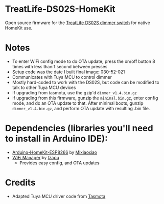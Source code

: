 # TreatLife-DS02S-HomeKit
Open source firmware for the [TreatLife DS02S dimmer switch](https://smile.amazon.com/Treatlife-Neutral-Compatible-Assistant-Schedule/dp/B07YKFSWJN/ref=sr_1_4_sspa?dchild=1&keywords=treatlife+dimmer&qid=1615054278&sr=8-4-spons&psc=1&spLa=ZW5jcnlwdGVkUXVhbGlmaWVyPUFaWVA5RTM2WFZXUUgmZW5jcnlwdGVkSWQ9QTA0NTA1ODQyT0lJWTNBMkdQUzFRJmVuY3J5cHRlZEFkSWQ9QTA4NzE4MjhIRjBMOVo1N1Q5SUwmd2lkZ2V0TmFtZT1zcF9hdGYmYWN0aW9uPWNsaWNrUmVkaXJlY3QmZG9Ob3RMb2dDbGljaz10cnVl)  for native HomeKit use.

# Notes
* To enter WiFi config mode to do OTA update, press the on/off button 8 times with less than 1 second between presses
* Setup code was the date I built final image:  030-52-021
* Communicates with Tuya MCU to control dimmer
* Mostly hard-coded to work with the DS02S, but code can be modified to talk to other Tuya MCU devices
* If upgrading from tasmota, use the gzip'd `dimmer_v1.4.bin.gz`
* If upgrading from this firmware, gunzip the `minimal.bin.gz`, enter config mode, and do an OTA update to that.  After minimal boots, gunzip `dimmer_v1.4.bin.gz`, and perform OTA update with resulting .bin file.

# Dependencies (libraries you'll need to install in Arduino IDE):
* [Arduino-HomeKit-ESP8266](https://github.com/Mixiaoxiao/Arduino-HomeKit-ESP8266) by [Mixiaoxiao](https://github.com/Mixiaoxiao)
* [WiFi Manager](https://github.com/tzapu/WiFiManager) by [tzapu](https://github.com/tzapu)
  * Provides easy config, and OTA updates

# Credits
* Adapted Tuya MCU driver code from [Tasmota](https://tasmota.github.io/docs/)
